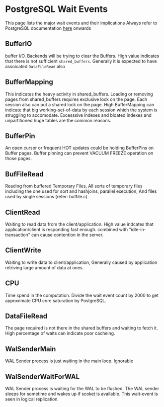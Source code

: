 # PostgreSQL Wait Events
This page lists the major wait events and their implications
Always refer to PostgreSQL documentation [here](https://www.postgresql.org/docs/current/monitoring-stats.html#WAIT-EVENT-ACTIVITY-TABLE) onwards

## BufferIO
buffer I/O. Backends will be trying to clear the Buffers. High value indicates that there is not sufficient `shared_buffers`. Generally it is expected to have assoicated `DataFileRead` also

## BufferMapping
This indicates the heavy activity in shared_buffers. Loading or removing pages from shared_buffers requires exclusive lock on the page. Each session also can put a shared lock on the page.
High BufferMapping can indicate that big working-set-of-data by each session which the system is struggling to accomodate. Excesssive indexes and bloated indexes and unpartitioned huge tables are the common reasons.

## BufferPin
An open cursor or frequent HOT updates could be holding BufferPins on Buffer pages. Buffer pinning can prevent VACUUM FREEZE operation on those pages.

## BufFileRead
Reading from buffered Temporary Files, All sorts of temporary files including the one used for sort and hashjoins, parallel execution, And files used by single sessions (refer: buffile.c)

## ClientRead
Waiting to read data from the client/application. High value indcates that application/client is responding fast enough. combined with "idle-in-transaction" can cause contention in the server.

## ClientWrite
Waiting to write data to client/application, Generally caused by application retriving large amount of data at ones.

## CPU
Time spend in the computation. Divide the wait event count by 2000 to get approximate CPU core saturation by PostgreSQL.

## DataFileRead
The page required is not there in the shared buffers and waiting to fetch it. High percentage of waits can indicate poor cacheing.

## WalSenderMain
WAL Sender process is just waiting in the main loop. Ignorable

## WalSenderWaitForWAL
WAL Sender process is waiting for the WAL to be flushed. The WAL sender sleeps for sometime and wakes up if scoket is available.
This wait-event is seen in logical replication.

